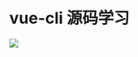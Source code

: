 # vue-cli 源码学习

[![](https://img.shields.io/badge/%40vue%2Fcli-v3-brightgreen.svg)](https://cli.vuejs.org/)